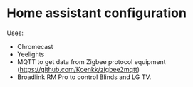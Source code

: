 # Home assistant configuration

Uses:

- Chromecast
- Yeelights
- MQTT to get data from Zigbee protocol equipment (https://github.com/Koenkk/zigbee2mqtt)
- Broadlink RM Pro to control Blinds and LG TV.
